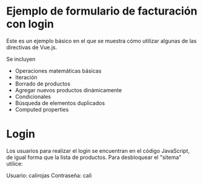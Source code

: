 # Ejemplo de formulario de facturación con login

Este es un ejemplo básico en el que se muestra cómo utilizar algunas de
las directivas de Vue.js.

Se incluyen
- Operaciones matemáticas básicas
- Iteración
- Borrado de productos
- Agregar nuevos productos dinámicamente
- Condicionales
- Búsqueda de elementos duplicados
- Computed properties

# Login
Los usuarios para realizar el login se encuentran en el código JavaScript, de
igual forma que la lista de productos. Para desbloquear el "sitema" utilice:

Usuario: calirojas
Contraseña: cali
